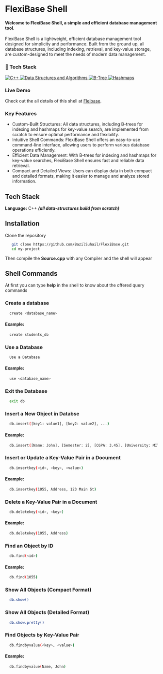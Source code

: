 
# FlexiBase Shell

#### Welcome to FlexiBase Shell, a simple and efficient database management tool.

FlexiBase Shell is a lightweight, efficient database management tool designed for simplicity and performance. Built from the ground up, all database structures, including indexing, retrieval, and key-value storage, are custom-designed to meet the needs of modern data management.

### 🤖 Tech Stack 
 <a href="#"> 
<img alt="C++" src="https://img.shields.io/badge/c++%20-%2300599C.svg?&style=for-the-badge&logo=c%2B%2B&ogoColor=white"/>
<img alt="Data Structures and Algorithms" src="https://img.shields.io/badge/Data%20Structures%20%26%20Algorithms-%23007ACC.svg?&style=for-the-badge&logo=data:image/svg+xml;base64,PHN2ZyB4bWxucz0iaHR0cDovL3d3dy53My5vcmcvMjAwMC9zdmciIHdpZHRoPSIxNiIgaGVpZ2h0PSIxNiIgdmlld0JveD0iMCAwIDE2IDE2Ij4gPHJlY3Qgd2lkdGg9IjE2IiBoZWlnaHQ9IjE2IiBmaWxsPSIjMDA3QUNDIiBzdHlsZT0icm91bmQ6IDEuNXB4OyIgLz4gPC9zdmc+" />
<img alt="B-Tree" src="https://img.shields.io/badge/B--Tree-%231FAB89.svg?&style=for-the-badge&logo=data:image/svg+xml;base64,PHN2ZyB4bWxucz0iaHR0cDovL3d3dy53My5vcmcvMjAwMC9zdmciIHdpZHRoPSIxNiIgaGVpZ2h0PSIxNiIgdmlld0JveD0iMCAwIDE2IDE2Ij4gPHJlY3Qgd2lkdGg9IjE2IiBoZWlnaHQ9IjE2IiBmaWxsPSIjMUZBQjg5IiBzdHlsZT0icm91bmQ6IDEuNXB4OyIgLz4gPC9zdmc+" />
<img alt="Hashmaps" src="https://img.shields.io/badge/Hashmaps-%23D97706.svg?&style=for-the-badge&logo=data:image/svg+xml;base64,PHN2ZyB4bWxucz0iaHR0cDovL3d3dy53My5vcmcvMjAwMC9zdmciIHdpZHRoPSIxNiIgaGVpZ2h0PSIxNiIgdmlld0JveD0iMCAwIDE2IDE2Ij4gPHJlY3Qgd2lkdGg9IjE2IiBoZWlnaHQ9IjE2IiBmaWxsPSIjRDk3NzA2IiBzdHlsZT0icm91bmQ6IDEuNXB4OyIgLz4gPC9zdmc+" />
 </a>

### Live Demo
Check out the all details of this shell at [Fleibase](https://https://entitysafe.netlify.app/pages/AppList/-O2Lqfm-dWrxvRaaP_pW/). 

### Key Features
- Custom-Built Structures: All data structures, including B-trees for indexing and hashmaps for key-value search, are implemented from scratch to ensure optimal performance and flexibility.
- Intuitive Shell Commands: FlexiBase Shell offers an easy-to-use command-line interface, allowing users to perform various database operations efficiently.
- Efficient Data Management: With B-trees for indexing and hashmaps for key-value searches, FlexiBase Shell ensures fast and reliable data retrieval.
- Compact and Detailed Views: Users can display data in both compact and detailed formats, making it easier to manage and analyze stored information.



## Tech Stack

**Language:** C++ **_(all data-structures build from scratch)_**

## Installation
Clone the repository

```bash
   git clone https://github.com/BazilSuhail/FlexiBase.git
   cd my-project
```
Then compile the **Source.cpp** with any Compiler and the shell will appear

## Shell Commands

At first you can type **help** in the shell to know about the offered query commands

### Create a database
```bash
  create <database_name>
```
#### Example:
```bash
  create students_db
```
 
 ### Use a Database
```bash
  Use a Database
```
#### Example:
```bash
  use <database_name>
```
### Exit the Database
```bash
  exit db

``` 
### Insert a New Object in Databse
```bash
  db.insert([key1: value1], [key2: value2], ...)

```
#### Example:
```bash
  db.insert([Name: John], [Semester: 2], [CGPA: 3.45], [University: MIT], [Status: Current])
```
### Insert or Update a Key-Value Pair in a Document
```bash
  db.insertkey(<id>, <key>, <value>)

```
#### Example:
```bash
  db.insertkey(1055, Address, 123 Main St)

```
### Delete a Key-Value Pair in a Document
```bash
  db.deletekey(<id>, <key>)
```
#### Example:
```bash
  db.deletekey(1055, Address)
``` 
### Find an Object by ID
```bash
  db.find(<id>)

```
#### Example:
```bash
  db.find(1055)
```

### Show All Objects (Compact Format)
```bash
  db.show()
``` 
### Show All Objects (Detailed Format)
```bash
  db.show.pretty()
```
### Find Objects by Key-Value Pair
```bash
  db.findbyvalue(<key>, <value>)

```
#### Example:
```bash
  db.findbyvalue(Name, John)

``` 
